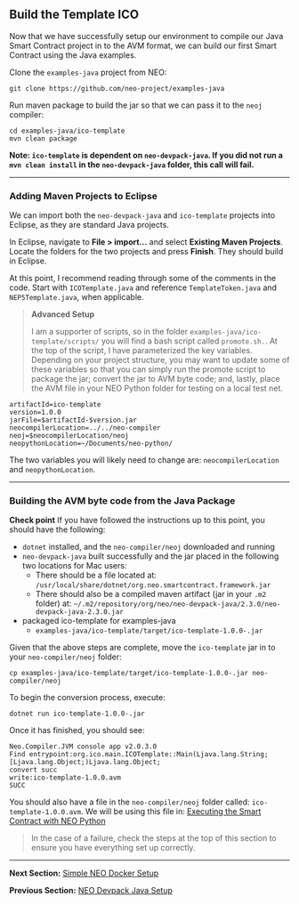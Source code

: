 ## Build the Template ICO
Now that we have successfully setup our environment to compile our Java Smart Contract project in to the AVM format, we can build our first Smart Contract using the Java examples.

Clone the ```examples-java``` project from NEO:
```
git clone https://github.com/neo-project/examples-java
```

Run maven package to build the jar so that we can pass it to the ```neoj``` compiler:
```
cd examples-java/ico-template
mvn clean package
```
**Note: ```ico-template``` is dependent on ```neo-devpack-java```. If you did not run a ```mvn clean install``` in the ```neo-devpack-java``` folder, this call will fail.**

___

### Adding Maven Projects to Eclipse
We can import both the ```neo-devpack-java``` and ```ico-template``` projects into Eclipse, as they are standard Java projects.

In Eclipse, navigate to **File > import...** and select **Existing Maven Projects**. Locate the folders for the two projects and press **Finish**. They should build in Eclipse.

At this point, I recommend reading through some of the comments in the code. Start with ```ICOTemplate.java``` and reference ```TemplateToken.java``` and ```NEP5Template.java```, when applicable.

> **Advanced Setup**
>
> I am a supporter of scripts, so in the folder ```examples-java/ico-template/scripts/``` you will find a bash script called ```promote.sh.```. At the top of the script, I have parameterized the key variables. Depending on your project structure, you may want to update some of these variables so that you can simply run the promote script to package the jar; convert the jar to AVM byte code; and, lastly, place the AVM file in your NEO Python folder for testing on a local test net.

```
artifactId=ico-template
version=1.0.0
jarFile=$artifactId-$version.jar
neocompilerLocation=../../neo-compiler
neoj=$neocompilerLocation/neoj
neopythonLocation=~/Documents/neo-python/
```

The two variables you will likely need to change are: ```neocompilerLocation``` and ```neopythonLocation```.

___

### Building the AVM byte code from the Java Package
**Check point**
If you have followed the instructions up to this point, you should have the following:
* ```dotnet``` installed, and the ```neo-compiler/neoj``` downloaded and running
* ```neo-devpack-java``` built successfully and the jar placed in the following two locations for Mac users:
  - There should be a file located at: ```/usr/local/share/dotnet/org.neo.smartcontract.framework.jar```
  - There should also be a compiled maven artifact (jar in your ```.m2``` folder) at: ```~/.m2/repository/org/neo/neo-devpack-java/2.3.0/neo-devpack-java-2.3.0.jar```
* packaged ico-template for examples-java
  - ```examples-java/ico-template/target/ico-template-1.0.0-.jar```

Given that the above steps are complete, move the ```ico-template``` jar in to your ```neo-compiler/neoj``` folder:

```
cp examples-java/ico-template/target/ico-template-1.0.0-.jar neo-compiler/neoj
```

To begin the conversion process, execute:
```
dotnet run ico-template-1.0.0-.jar
```

Once it has finished, you should see:
```
Neo.Compiler.JVM console app v2.0.3.0
Find entrypoint:org.ico.main.ICOTemplate::Main(Ljava.lang.String;[Ljava.lang.Object;)Ljava.lang.Object;
convert succ
write:ico-template-1.0.0.avm
SUCC
```

You should also have a file in the ```neo-compiler/neoj``` folder called: ```ico-template-1.0.0.avm```. We will be using this file in: [Executing the Smart Contract with NEO Python](7.smart-contract-execution.md)

> In the case of a failure, check the steps at the top of this section to ensure you have everything set up correctly.

---

**Next Section:** [Simple NEO Docker Setup](5.1.simple-neo-docker.md)

**Previous Section:** [NEO Devpack Java Setup](3.neo-devpack-java.md)

